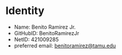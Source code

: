 # Identity

* Name: Benito Ramirez Jr.
* GitHubID: BenitoRamirezJr
* NetID: 421009285
* preferred email: benitoramirez@tamu.edu
